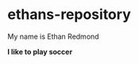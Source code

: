 # ethans-repository
<html>
 <body
  <h1> My name is Ethan Redmond </h1>
 
  <b> I like to play soccer </b>
 </body>
</html>
